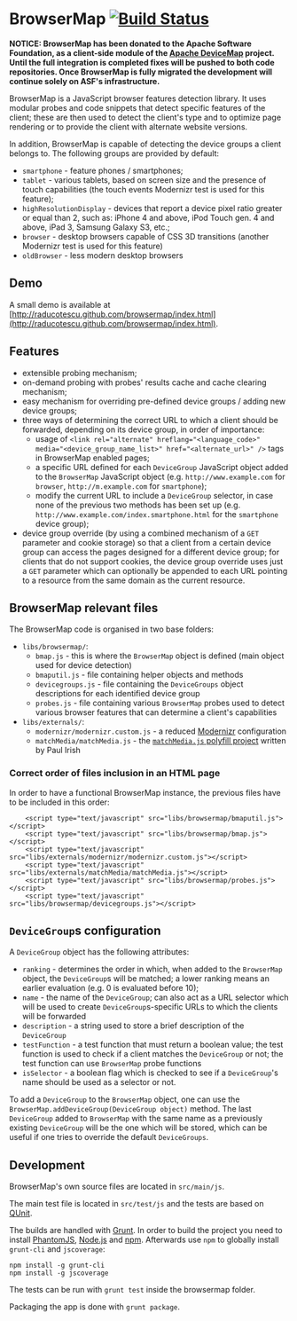 # BrowserMap [![Build Status](https://travis-ci.org/raducotescu/browsermap.png?branch=master)](https://travis-ci.org/raducotescu/browsermap)

**NOTICE: BrowserMap has been donated to the Apache Software Foundation, as a client-side module of the
[Apache DeviceMap](http://incubator.apache.org/devicemap/ "Apache DeviceMap") project. Until the full integration is completed fixes will be
pushed to both code repositories. Once BrowserMap is fully migrated the development will continue solely on ASF's infrastructure.**

BrowserMap is a JavaScript browser features detection library. It uses modular probes and code snippets that detect specific features of the client; these are then used to detect the client's type and to optimize page rendering or to provide the client with alternate website versions.

In addition, BrowserMap is capable of detecting the device groups a client belongs to. The following groups are provided by default:

* `smartphone` - feature phones / smartphones;
* `tablet` - various tablets, based on screen size and the presence of touch capabilities (the touch events Modernizr test is used for this feature);
* `highResolutionDisplay` - devices that report a device pixel ratio greater or equal than 2, such as: iPhone 4 and above, iPod Touch gen. 4 and above, iPad 3, Samsung Galaxy S3, etc.;
* `browser` - desktop browsers capable of CSS 3D transitions (another Modernizr test is used for this feature)
* `oldBrowser` - less modern desktop browsers

## Demo
A small demo is available at [http://raducotescu.github.com/browsermap/index.html](http://raducotescu.github.com/browsermap/index.html).

## Features

* extensible probing mechanism;
* on-demand probing with probes' results cache and cache clearing mechanism;
* easy mechanism for overriding pre-defined device groups / adding new device groups;
* three ways of determining the correct URL to which a client should be forwarded, depending on its device group, in order of importance:
    * usage of `<link rel="alternate" hreflang="<language_code>" media="<device_group_name_list>" href="<alternate_url>" />` tags in BrowserMap enabled pages;
    * a specific URL defined for each `DeviceGroup` JavaScript object added to the `BrowserMap` JavaScript object (e.g. `http://www.example.com` for `browser`, `http://m.example.com` for `smartphone`);
    * modify the current URL to include a `DeviceGroup` selector, in case none of the previous two methods has been set up (e.g. `http://www.example.com/index.smartphone.html` for the `smartphone` device group);
* device group override (by using a combined mechanism of a `GET` parameter and cookie storage) so that a client from a certain device group can access the pages designed for a different device group; for clients that do not support cookies, the device group override uses just a `GET` parameter which can optionally be appended to each URL pointing to a resource from the same domain as the current resource.

## BrowserMap relevant files
The BrowserMap code is organised in two base folders:

* `libs/browsermap/`:
    * `bmap.js` - this is where the `BrowserMap` object is defined (main object used for device detection)
    * `bmaputil.js` - file containing helper objects and methods
    * `devicegroups.js` - file containing the `DeviceGroups` object descriptions for each identified device group
    * `probes.js` - file containing various `BrowserMap` probes used to detect various browser features that can determine a client's capabilities
* `libs/externals/`:
    * `modernizr/modernizr.custom.js` - a reduced [Modernizr](http://modernizr.com/ "Modernizr") configuration
    * `matchMedia/matchMedia.js` - the [`matchMedia.js` polyfill project](https://github.com/paulirish/matchMedia.js/ "matchMedia.js") written by Paul Irish

### Correct order of files inclusion in an HTML page
In order to have a functional BrowserMap instance, the previous files have to be included in this order:

        <script type="text/javascript" src="libs/browsermap/bmaputil.js"></script>
        <script type="text/javascript" src="libs/browsermap/bmap.js"></script>
        <script type="text/javascript" src="libs/externals/modernizr/modernizr.custom.js"></script>
        <script type="text/javascript" src="libs/externals/matchMedia/matchMedia.js"></script>
        <script type="text/javascript" src="libs/browsermap/probes.js"></script>
        <script type="text/javascript" src="libs/browsermap/devicegroups.js"></script>

## `DeviceGroup`s configuration
A `DeviceGroup` object has the following attributes:

* `ranking` - determines the order in which, when added to the `BrowserMap` object, the `DeviceGroup`s will be matched; a lower ranking means an earlier evaluation (e.g. 0 is evaluated before 10);
* `name` - the name of the `DeviceGroup`; can also act as a URL selector which will be used to create `DeviceGroup`s-specific URLs to which the clients will be forwarded
* `description` - a string used to store a brief description of the `DeviceGroup`
* `testFunction` - a test function that must return a boolean value; the test function is used to check if a client matches the `DeviceGroup` or not; the test function can use `BrowserMap` probe functions
* `isSelector` - a boolean flag which is checked to see if a `DeviceGroup`'s name should be used as a selector or not.

To add a `DeviceGroup` to the `BrowserMap` object, one can use the `BrowserMap.addDeviceGroup(DeviceGroup object)` method. The last `DeviceGroup` added to `BrowserMap` with the same name as a previously existing `DeviceGroup` will be the one which will be stored, which can be useful if one tries to override the default `DeviceGroups`.

## Development
BrowserMap's own source files are located in `src/main/js`.

The main test file is located in `src/test/js` and the tests are based on [QUnit](http://qunitjs.com/ "QUnit").

The builds are handled with [Grunt](http://gruntjs.com/ "Grunt"). In order to build the project you need to install
[PhantomJS](http://phantomjs.org/ "PhantomJS"), [Node.js](http://nodejs.org/ "Node.js") and [npm](https://github.com/isaacs/npm "npm").
Afterwards use `npm` to globally install `grunt-cli` and `jscoverage`:

    npm install -g grunt-cli
    npm install -g jscoverage

The tests can be run with `grunt test` inside the browsermap folder.

Packaging the app is done with `grunt package`.
